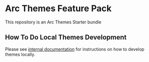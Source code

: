# Arc Themes Feature Pack

This repository is an Arc Themes Starter bundle

## How To Do Local Themes Development

Please see [internal documentation](https://arcpublishing.atlassian.net/wiki/spaces/TI/pages/3128033344/How+to+get+setup+with+a+feature+pack) for instructions on how to develop themes locally.